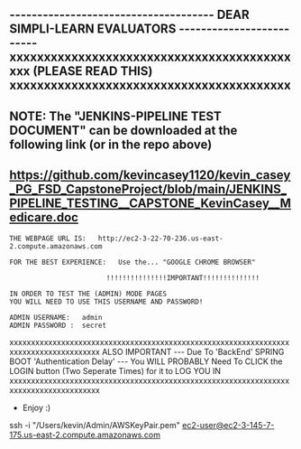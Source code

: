 -------------------------------------    DEAR SIMPLI-LEARN EVALUATORS   -------------------------
xxxxxxxxxxxxxxxxxxxxxxxxxxxxxxxxxxxxxxxxxxxx (PLEASE READ THIS) xxxxxxxxxxxxxxxxxxxxxxxxxxxxxxxxxxxxxxxxx
--------------------------------------------------------------------------------------------------------
NOTE:  The "JENKINS-PIPELINE TEST DOCUMENT" can be downloaded at the following link (or in the repo above)
--------------------------------------------------------------------------------------------------------
https://github.com/kevincasey1120/kevin_casey_PG_FSD_CapstoneProject/blob/main/JENKINS_PIPELINE_TESTING__CAPSTONE_KevinCasey__Medicare.doc
--------------------------------------------------------------------------------------------------------
                             
    THE WEBPAGE URL IS:   http://ec2-3-22-70-236.us-east-2.compute.amazonaws.com

    FOR THE BEST EXPERIENCE:   Use the... "GOOGLE CHROME BROWSER"

                            !!!!!!!!!!!!!!!IMPORTANT!!!!!!!!!!!!!!

    IN ORDER TO TEST THE (ADMIN) MODE PAGES
    YOU WILL NEED TO USE THIS USERNAME AND PASSWORD!

    ADMIN USERNAME:   admin
    ADMIN PASSWORD :  secret

xxxxxxxxxxxxxxxxxxxxxxxxxxxxxxxxxxxxxxxxxxxxxxxxxxxxxxxxxxxxxxxxxxxxxxxxxxxxxxxxxxxxxx
                                ALSO IMPORTANT
 --- Due To 'BackEnd' SPRING BOOT 'Authentication Delay'
 --- You WILL PROBABLY Need To CLICK the LOGIN button (Two Seperate Times) 
     for it to LOG YOU IN
xxxxxxxxxxxxxxxxxxxxxxxxxxxxxxxxxxxxxxxxxxxxxxxxxxxxxxxxxxxxxxxxxxxxxxxxxxxxxxxxxxxxxx

- Enjoy  :)
     

 ssh -i "/Users/kevin/Admin/AWSKeyPair.pem" ec2-user@ec2-3-145-7-175.us-east-2.compute.amazonaws.com
    